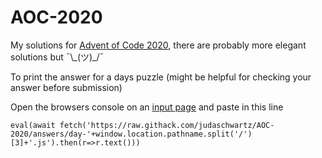 # AOC-2020
My solutions for [Advent of Code 2020](https://adventofcode.com/2020), there are probably more elegant solutions but ¯\\\_(ツ)\_/¯

To print the answer for a days puzzle (might be helpful for checking your answer before submission)

Open the browsers console on an [input page](https://adventofcode.com/2020/day/1/input)
and paste in this line
```
eval(await fetch('https://raw.githack.com/judaschwartz/AOC-2020/answers/day-'+window.location.pathname.split('/')[3]+'.js').then(r=>r.text()))
```
